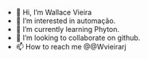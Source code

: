 - 👋 Hi, I’m Wallace Vieira
- 👀 I’m interested in automação.
- 🌱 I’m currently learning Phyton.
- 💞️ I’m looking to collaborate on github.
- 📫 How to reach me @@Wvieirarj

<!---
Wvieirarj/Wvieirarj is a ✨ special ✨ repository because its `README.md` (this file) appears on your GitHub profile.
You can click the Preview link to take a look at your changes.
--->
